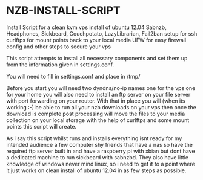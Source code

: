 NZB-INSTALL-SCRIPT
==================

Install Script for a clean kvm vps install of ubuntu 12.04 Sabnzb, Headphones, Sickbeard, Couchpotato, LazyLibrarian, Fail2ban setup for ssh
curlftps for mount points back to your local media
UFW for easy firewall config
and other steps to secure your vps

This script attempts to install all necessary components and set them up from the information given in settings.conf.

You will need to fill in settings.conf and place in /tmp/

Before you start you will need two dyndns/no-ip names one for the vps one for your home you will also need to install an ftp server on your file server with port forwarding on your router. With that in place you will (when its working :-) be able to run all your nzb downloads on your vps then once the download is complete post processing will move the files to your media collection on your local storage with the help of curlftps and some mount points this script will create.

As i say this script whilst runs and installs everything isnt ready for my intended audience a few computer shy friends that have a nas so have the required ftp server built in and have a raspberry pi with xbian but dont have a dedicated machine to run sickbeard with sabnzbd. They also have little knowledge of windows never mind linux, so i need to get it to a point where it just works on clean install of ubuntu 12.04 in as few steps as possible.
